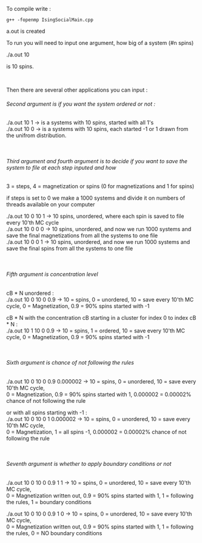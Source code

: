 
To compile write :
  
```
g++ -fopenmp IsingSocialMain.cpp
```
  
a.out is created  

To run you will need to input one argument, how big of a system (#n spins)  

./a.out 10 

is 10 spins.
   
   <br>

Then there are several other applications you can input :
   <br>

###### Second argument is if you want the system ordered or not :  

./a.out 10 1   -> is a systems with 10 spins, started with all 1's  
./a.out 10 0   -> is a systems with 10 spins, each started -1 or 1 drawn from the unifrom distribution.  
   
   <br>
   
###### Third argument and fourth argument is to decide if you want to save the system to file at each step inputed and how    
3 = steps, 4 = magnetization or spins (0 for magnetizations and 1 for spins)
      
if steps is set to 0 we make a 1000 systems and divide it on numbers of threads available on your computer
  
./a.out 10 0 10 1  -> 10 spins, unordered, where each spin is saved to file every 10'th MC cycle  
./a.out 10 0 0 0  -> 10 spins, unordered, and now we run 1000 systems and save the final magnetizations from all the systems to one file  
./a.out 10 0 0 1  -> 10 spins, unordered, and now we run 1000 systems and save the final spins from all the systems to one file  

  <br>
  
###### Fifth argument is concentration level  

cB * N unordered  :  
./a.out 10 0 10 0 0.9  -> 10 = spins, 0 = unordered, 10 = save every 10'th MC cycle, 0 = Magnetization, 0.9 = 90% spins started with -1  

cB * N with the concentration cB starting in a cluster for index 0 to index cB * N :  
./a.out 10 1 10 0 0.9  -> 10 = spins, 1 = ordered, 10 = save every 10'th MC cycle, 0 = Magnetization, 0.9 = 90% spins started with -1  
  
  <br>
  
###### Sixth argument is chance of not following the rules  
  
./a.out 10 0 10 0 0.9 0.000002  -> 
10 = spins, 0 = unordered, 10 = save every 10'th MC cycle,   
0 = Magnetization, 0.9 = 90% spins started with 1, 0.000002 = 0.00002% chance of not following the rule
  
or with all spins starting with -1  :  
./a.out 10 0 10 0 1 0.000002  -> 
10 = spins, 0 = unordered, 10 = save every 10'th MC cycle,   
0 = Magnetization, 1 = all spins -1, 0.000002 = 0.00002% chance of not following the rule
  
  <br>
  
###### Seventh argument is whether to apply boundary conditions or not  
   
./a.out 10 0 10 0 0.9 1 1  -> 
10 = spins, 0 = unordered, 10 = save every 10'th MC cycle,   
0 = Magnetization written out, 0.9 = 90% spins started with 1, 1 = following the rules, 1 = boundary conditions
  
./a.out 10 0 10 0 0.9 1 0  -> 
10 = spins, 0 = unordered, 10 = save every 10'th MC cycle,   
0 = Magnetization written out, 0.9 = 90% spins started with 1, 1 = following the rules, 0 = NO boundary conditions





